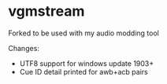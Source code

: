 # vgmstream
Forked to be used with my audio modding tool

Changes:
- UTF8 support for windows update 1903+
- Cue ID detail printed for awb+acb pairs
